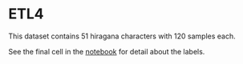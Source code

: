 # ETL4

This dataset contains 51 hiragana characters with 120 samples each.

See the final cell in the [notebook](etl_4_inspect_data.ipynb) for detail about the labels.
